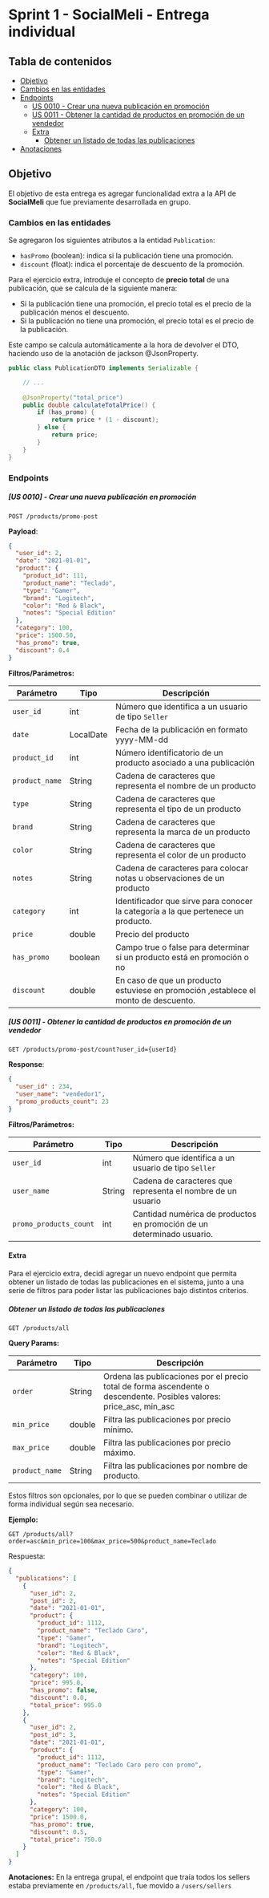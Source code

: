 # Sprint 1 - SocialMeli - Entrega individual

## Tabla de contenidos

- [Objetivo](#objetivo)
- [Cambios en las entidades](#cambios-en-las-entidades)
- [Endpoints](#endpoints)
  - [US 0010 - Crear una nueva publicación en promoción](#us-0010---crear-una-nueva-publicación-en-promoción)
  - [US 0011 - Obtener la cantidad de productos en promoción de un vendedor](#us-0011---obtener-la-cantidad-de-productos-en-promoción-de-un-vendedor)
  - [Extra](#extra)
    - [Obtener un listado de todas las publicaciones](#obtener-un-listado-de-todas-las-publicaciones)
- [Anotaciones](#anotaciones)

## Objetivo

El objetivo de esta entrega es agregar funcionalidad extra a la API de __SocialMeli__ que fue previamente desarrollada en grupo.

### Cambios en las entidades

Se agregaron los siguientes atributos a la entidad `Publication`:

- `hasPromo` (boolean): indica si la publicación tiene una promoción.
- `discount` (float): indica el porcentaje de descuento de la promoción.

Para el ejercicio extra, introduje el concepto de **precio total** de una publicación, que se calcula de la siguiente manera:

- Si la publicación tiene una promoción, el precio total es el precio de la publicación menos el descuento.
- Si la publicación no tiene una promoción, el precio total es el precio de la publicación.

Este campo se calcula automáticamente a la hora de devolver el DTO, haciendo uso de la anotación de jackson @JsonProperty.

```java
public class PublicationDTO implements Serializable {

    // ...
    
    @JsonProperty("total_price")
    public double calculateTotalPrice() {
        if (has_promo) {
            return price * (1 - discount);
        } else {
            return price;
        }
    }
}
```
### Endpoints

##### [US 0010] - Crear una nueva publicación en promoción

```http
POST /products/promo-post
```

__Payload__:

```json
{
  "user_id": 2,
  "date": "2021-01-01",
  "product": {
    "product_id": 111,
    "product_name": "Teclado",
    "type": "Gamer",
    "brand": "Logitech",
    "color": "Red & Black",
    "notes": "Special Edition"
  },
  "category": 100,
  "price": 1500.50,
  "has_promo": true,
  "discount": 0.4
}
```
__Filtros/Parámetros:__

| Parámetro | Tipo | Descripción                                                                         |
| --- | --- |-------------------------------------------------------------------------------------|
| `user_id` | int | Número que identifica a un usuario de tipo `Seller`                                   |
| `date` | LocalDate | Fecha de la publicación en formato yyyy-MM-dd                                       |
| `product_id` | int | Número identificatorio de un producto asociado a una publicación                    |
| `product_name` | String | Cadena de caracteres que representa el nombre de un producto                        |
| `type` | String | Cadena de caracteres que representa el tipo de un producto                          |
| `brand` | String | Cadena de caracteres que representa la marca de un producto                         |
| `color` | String | Cadena de caracteres que representa el color de un producto                         |
| `notes` | String | Cadena de caracteres para colocar notas u observaciones de un producto              |
| `category` | int | Identificador que sirve para conocer la categoría a la que pertenece un producto.   |
| `price` | double | Precio del producto                                                                 |
| `has_promo` | boolean | Campo true o false para determinar si un producto está en promoción o no            |
| `discount` | double | En caso de que un producto estuviese en promoción ,establece el monto de descuento. |

##### [US 0011] - Obtener la cantidad de productos en promoción de un vendedor

```http
GET /products/promo-post/count?user_id={userId}
```

__Response__:

```json
{
  "user_id" : 234,
  "user_name": "vendedor1",
  "promo_products_count": 23
}
```

**Filtros/Parámetros:**

| Parámetro | Tipo | Descripción                                                                         |
| --- | --- |-------------------------------------------------------------------------------------|
| `user_id` | int | Número que identifica a un usuario de tipo `Seller`                                   |
| `user_name` | String | Cadena de caracteres que representa el nombre de un usuario                          |
| `promo_products_count` | int | Cantidad numérica de productos en promoción de un determinado usuario.               |


#### Extra

Para el ejercicio extra, decidí agregar un nuevo endpoint que permita obtener un listado de todas las publicaciones
en el sistema, junto a una serie de filtros para poder listar las publicaciones bajo distintos criterios.

##### Obtener un listado de todas las publicaciones

```http
GET /products/all
```

**Query Params:**

| Parámetro | Tipo | Descripción                                                                                                          |
| --- | --- |----------------------------------------------------------------------------------------------------------------------|
| `order` | String | Ordena las publicaciones por el precio total de forma ascendente o descendente. Posibles valores: price_asc, min_asc |
| `min_price` | double | Filtra las publicaciones por precio mínimo.                                                                          |
| `max_price` | double | Filtra las publicaciones por precio máximo.                                                                          |
| `product_name` | String | Filtra las publicaciones por nombre de producto.                                                                     |

Estos filtros son opcionales, por lo que se pueden combinar o utilizar de forma individual según sea necesario.

**Ejemplo:**

```http
GET /products/all?order=asc&min_price=100&max_price=500&product_name=Teclado
```

Respuesta:

```json
{
  "publications": [
    {
      "user_id": 2,
      "post_id": 2,
      "date": "2021-01-01",
      "product": {
        "product_id": 1112,
        "product_name": "Teclado Caro",
        "type": "Gamer",
        "brand": "Logitech",
        "color": "Red & Black",
        "notes": "Special Edition"
      },
      "category": 100,
      "price": 995.0,
      "has_promo": false,
      "discount": 0.0,
      "total_price": 995.0
    },
    {
      "user_id": 2,
      "post_id": 3,
      "date": "2021-01-01",
      "product": {
        "product_id": 1112,
        "product_name": "Teclado Caro pero con promo",
        "type": "Gamer",
        "brand": "Logitech",
        "color": "Red & Black",
        "notes": "Special Edition"
      },
      "category": 100,
      "price": 1500.0,
      "has_promo": true,
      "discount": 0.5,
      "total_price": 750.0
    }
  ]
}
```

**Anotaciones:** En la entrega grupal, el endpoint que traía todos los sellers estaba previamente en `/products/all`, fue movido a `/users/sellers`